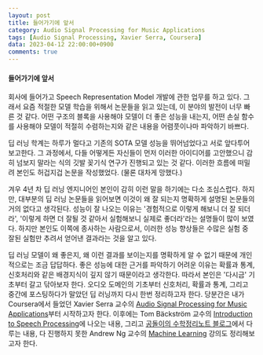 ```yaml
---
layout: post
title: 들어가기에 앞서
category: Audio Signal Processing for Music Applications
tags: [Audio Signal Processing, Xavier Serra, Coursera]
data: 2023-04-12 22:00:00+0900
comments: true
---
```


#### 들어가기에 앞서
회사에 들어가고 Speech Representation Model 개발에 관한 업무를 하고 있다. 그래서 요즘 적절한 모델 학습을 위해서 논문들을 읽고 있는데, 이 분야의 발전이 너무 빠른 것 같다. 어떤 구조의 블록을 사용해야 모델이 더 좋은 성능을 내는지, 어떤 손실 함수를 사용해야 모델이 적절히 수렴하는지와 같은 내용을 어렴풋이나마 파악하기 바쁘다.


딥 러닝 학계는 하루가 멀다고 기존의 SOTA 모델 성능을 뛰어넘었다고 서로 앞다투어 보고한다. 그 과정에서, 다들 어떻게든 자신들이 먼저 이러한 아이디어를 고안했으니 감히 넘보지 말라는 식의 깃발 꽂기식 연구가 진행되고 있는 것 같다. 이러한 흐름에 떠밀려 본인도 허겁지겁 논문을 작성했었다. (물론 대차게 망했다.)


겨우 4년 차 딥 러닝 엔지니어인 본인이 감히 이런 말을 하기에는 다소 조심스럽다. 하지만, 대부분의 딥 러닝 논문들을 읽어보면 이것이 왜 잘 되는지 명확하게 설명된 논문들의 거의 없다고 생각된다. 성능이 잘 나오는 이유는 '경험적으로 이렇게 해보니 더 잘 되더라', '이렇게 하면 더 잘될 것 같아서 실험해보니 실제로 좋더라'라는 설명들이 많이 보였다. 하지만 본인도 이쪽에 종사하는 사람으로서, 이러한 성능 향상들은 수많은 실험 중 잘된 실험만 추려서 얻어낸 결과라는 것을 알고 있다. 


딥 러닝 모델이 왜 좋은지, 왜 이런 결과를 보이는지를 명확하게 알 수 없기 때문에 개인적으로는 조금 답답하다. 좋은 성능에 대한 근거를 파악하기 어려운 이유는 확률과 통계, 신호처리와 같은 배경지식이 깊지 않기 때문이라고 생각한다. 따라서 본인은 '다시금' 기초부터 갈고 닦아보자 한다. 오디오 도메인의 기초부터 신호처리, 확률과 통계, 그리고 중간에 포스팅하다가 말았던 딥 러닝까지 다시 한번 정리하고자 한다. 당분간은 내가 Coursera에서 들었던 Xavier Serra 교수의 [Audio Signal Processing for Music Applications](https://www.coursera.org/learn/audio-signal-processing)부터 시작하고자 한다. 이후에는 Tom Bäckström 교수의 [Introduction to Speech Processing](https://speechprocessingbook.aalto.fi/)에 나오는 내용, 그리고 [공돌이의 수학정리노트 블로그](https://angeloyeo.github.io/)에서 다루는 내용, 다 진행하지 못한 Andrew Ng 교수의 [Machine Learning](https://www.coursera.org/learn/machine-learning) 강의도 정리해보고자 한다.
